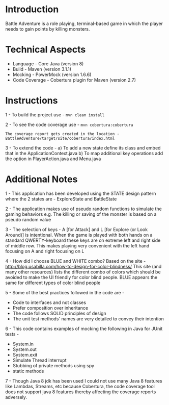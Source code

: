 
# Introduction
Battle Adventure is a role playing, terminal-based game in which the player needs to gain points by killing monsters. 

# Technical Aspects
- Language			  - Core Java (version 8)
- Build   		    - Maven (version 3.1.1)
- Mocking 		    - PowerMock (version 1.6.6)
- Code Coverage 	- Cobertura plugin for Maven (version 2.7)
 
# Instructions
1 - To build the project use - 
		```
    mvn clean install
    ```
    
2 - To see the code coverage use -
    ```
		mvn cobertura:cobertura ```
    
	The coverage report gets created in the location - BattleAdventure/target/site/cobertura/index.html

3 - To extend the code -
    a) To add a new state define its class and embed that in the ApplicationContext.java
    b) To map additional key operations add the option in PlayerAction.java and Menu.java

# Additional Notes
1 - This application has been developed using the STATE design pattern where the 2 states are - ExploreState 
and BattleState

2 - The application makes use of pseudo random functions to simulate the gaming behaviors 
e.g. The killing or saving of the monster is based on a pseudo random value

3 - The selection of keys - A [for Attack] and L [for Explore (or Look Around)] is intentional. When the game is 
played with both hands on a standard QWERTY-keyboard these keys are on extreme left and right side of middle row.
This makes playing very convenient with the left hand focusing on A and right focusing on L

4 - How did I choose BLUE and WHITE combo? 
Based on the site - http://blog.usabilla.com/how-to-design-for-color-blindness/ 
This site (and many other resources) lists the different combo of colors which should be avoided
to make the UI friendly for color blind people. BLUE appears the same for different types of color blind people

5 - Some of the best practices followed in the code are - 
   * Code to interfaces and not classes
   * Prefer composition over inheritance
   * The code follows SOLID principles of design
   * The unit test methods' names are very detailed to convey their intention
	
6 - This code contains examples of mocking the following in Java for JUnit tests -
   * System.in 
   * System.out 
   * System.exit
   * Simulate Thread interrupt 
   * Stubbing of private methods using spy
   * static methods
    
7 - Though Java 8 jdk has been used I could not use many Java 8 features like Lambdas, Streams, etc because 
Cobertura, the code coverage tool does not support java 8 features thereby affecting the coverage reports adversely.  


